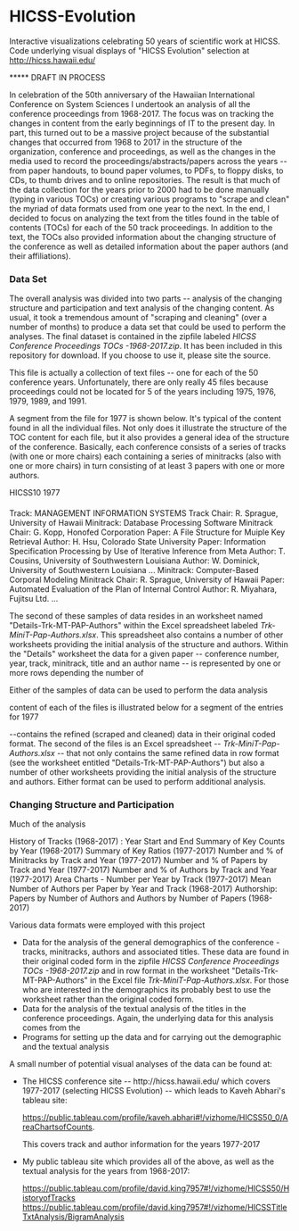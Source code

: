# HICSS-Evolution

Interactive visualizations celebrating 50 years of scientific work at HICSS.  Code underlying visual displays of "HICSS Evolution" selection at  http://hicss.hawaii.edu/

*****  DRAFT IN PROCESS

In celebration of the 50th anniversary of the Hawaiian International Conference on System Sciences I undertook an analysis of all the conference proceedings from 1968-2017. The focus was on tracking the changes in content from the early beginnings of IT to the present day.  In part, this turned out to be a massive project because of the substantial changes that occurred from 1968 to 2017 in the structure of the organization, conference and proceedings, as well as the changes in the media used to record the proceedings/abstracts/papers across the years -- from paper handouts, to bound paper volumes, to PDFs, to floppy disks, to CDs, to thumb drives and to online repositories.  The result is that much of the data collection for the years prior to 2000 had to be done manually (typing in various TOCs) or creating various programs to "scrape and clean" the myriad of data formats used from one year to the next. In the end, I decided to focus on analyzing the text from the titles found in the table of contents (TOCs) for each of the 50 track proceedings. In addition to the text, the TOCs also provided information about the changing structure of the conference as well as detailed information about the paper authors (and their affiliations).

<h3>Data Set</h3>

The overall analysis was divided into two parts -- analysis of the changing structure and participation and text analysis of the changing content. As usual, it took a tremendous amount of "scraping and cleaning" (over a number of months) to produce a data set that could be used to perform the analyses. The final dataset is contained in the zipfile labeled <em>HICSS Conference Proceedings TOCs -1968-2017.zip</em>. It has been included in this repository for download.  If you choose to use it, please site the source.

This file is actually a collection of text files -- one for each of the 50 conference years.  Unfortunately, there are only really 45 files because proceedings could not be located for 5 of the years including 1975, 1976, 1979, 1989, and 1991.  

A segment from the file for 1977 is shown below.  It's typical of the content found in all the individual files. Not only does it illustrate the structure of the TOC content for each file, but it also provides a general idea of the structure of the conference. Basically, each conference consists of a series of tracks (with one or more chairs) each containing a series of minitracks (also with one or more chairs) in turn consisting of at least 3 papers with one or more authors. 

HICSS10 1977
####
Track: MANAGEMENT INFORMATION SYSTEMS
Track Chair: R. Sprague, University of Hawaii
Minitrack: Database Processing Software
Minitrack Chair: G. Kopp, Honofed Corporation
Paper: A File Structure for Muiple Key Retrieval
Author: H. Hsu, Colorado State University
Paper: Information Specification Processing by Use of Iterative Inference from Meta
Author: T. Cousins, University of Southwestern Louisiana
Author: W. Dominick, University of Southwestern Louisiana
...
Minitrack: Computer-Based Corporal Modeling
Minitrack Chair: R. Sprague, University of Hawaii
Paper: Automated Evaluation of the Plan of Internal Control
Author: R. Miyahara, Fujitsu Ltd.
...

The second of these samples of data resides in an worksheet named "Details-Trk-MT-PAP-Authors" within the Excel spreadsheet labeled <em>Trk-MiniT-Pap-Authors.xlsx</em>.  This spreadsheet also contains a number of other worksheets providing the initial analysis of the structure and authors. Within the "Details" worksheet the data for a given paper -- conference number, year, track, minitrack, title and an author name -- is represented by one or more rows depending the number of  


Either of the samples of data can be used to perform the data analysis  





content of each of the files is illustrated below for a segment of the entries for 1977

--contains the refined (scraped and cleaned) data in their original coded format. The second of the files is an Excel spreadsheet -- <em>Trk-MiniT-Pap-Authors.xlsx</em> -- that not only contains the same refined data in row format (see the worksheet entitled "Details-Trk-MT-PAP-Authors") but also a number of other worksheets providing the initial analysis of the structure and authors. Either format can be used to perform additional analysis. 

<h3>Changing Structure and Participation</h3>

Much of the analysis

History of Tracks (1968-2017) : Year Start and End
Summary of Key Counts by Year (1968-2017)
Summary of Key Ratios (1977-2017)
Number and % of Minitracks by Track and Year (1977-2017)
Number and % of Papers by Track and Year (1977-2017)
Number and % of Authors by Track and Year (1977-2017)
Area Charts - Number per Year by Track (1977-2017)
Mean Number of Authors per Paper by Year and Track (1968-2017)
Authorship: Papers by Number of Authors and Authors by Number of Papers (1968-2017)

Various data formats were employed with this project

<ul> 
<li> Data for the analysis of the general demographics of the conference - tracks, minitracks, authors and associated titles. These data are found in their original coded form in the zipfile <em>HICSS Conference Proceedings TOCs -1968-2017.zip</em> and in row format in the worksheet "Details-Trk-MT-PAP-Authors" in the Excel file <em>Trk-MiniT-Pap-Authors.xlsx</em>. For those who are interested in the demographics its probably best to use the worksheet rather than the original coded form.
<li> Data for the analysis of the textual analysis of the titles in the conference proceedings. Again, the underlying data for this analysis comes from the 
<li> Programs for setting up the data and for carrying out the demographic and the textual analysis
</ul>

A small number of potential visual analyses of the data can be found at:

<ul>
<li> The HICSS conference site --  http://hicss.hawaii.edu/ which covers 1977-2017 (selecting HICSS Evolution) -- which leads to Kaveh Abhari's tableau site: 

https://public.tableau.com/profile/kaveh.abhari#!/vizhome/HICSS50_0/AreaChartsofCounts.  

This covers track and author information for the years 1977-2017</li>

<li> My public tableau site which provides all of the above, as well as the textual analysis for the years from 1968-2017:

https://public.tableau.com/profile/david.king7957#!/vizhome/HICSS50/HistoryofTracks
https://public.tableau.com/profile/david.king7957#!/vizhome/HICSSTitleTxtAnalysis/BigramAnalysis</li>

</ul>
